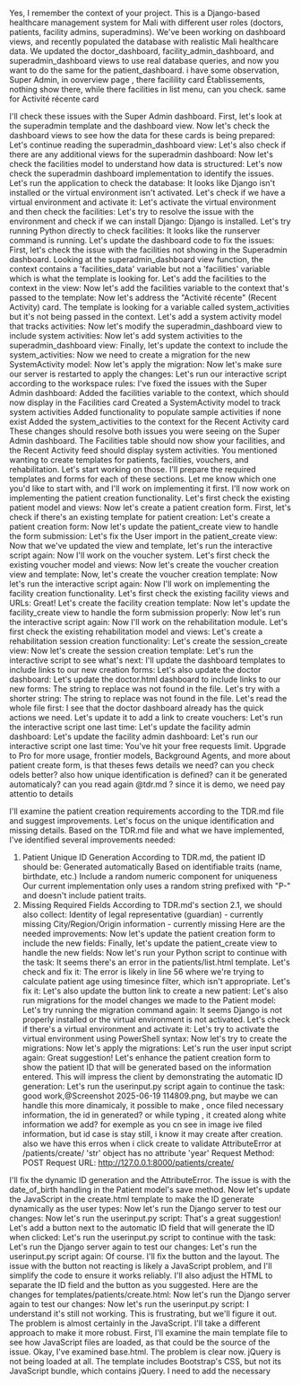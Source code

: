 Yes, I remember the context of your project. This is a Django-based healthcare management system for Mali with different user roles (doctors, patients, facility admins, superadmins). We've been working on dashboard views, and recently populated the database with realistic Mali healthcare data. We updated the doctor_dashboard, facility_admin_dashboard, and superadmin_dashboard views to use real database queries, and now you want to do the same for the patient_dashboard.
i have some observation,  Super Admin, in ooverview page , there facilility card Établissements, nothing show there, while there facilities in list menu, can you check. same for Activité récente card

I'll check these issues with the Super Admin dashboard. First, let's look at the superadmin template and the dashboard view.
Now let's check the dashboard views to see how the data for these cards is being prepared:
Let's continue reading the superadmin_dashboard view:
Let's also check if there are any additional views for the superadmin dashboard:
Now let's check the facilities model to understand how data is structured:
Let's now check the superadmin dashboard implementation to identify the issues. Let's run the application to check the database:
It looks like Django isn't installed or the virtual environment isn't activated. Let's check if we have a virtual environment and activate it:
Let's activate the virtual environment and then check the facilities:
Let's try to resolve the issue with the environment and check if we can install Django:
Django is installed. Let's try running Python directly to check facilities:
It looks like the runserver command is running. Let's update the dashboard code to fix the issues:
First, let's check the issue with the facilities not showing in the Superadmin dashboard.
Looking at the superadmin_dashboard view function, the context contains a 'facilities_data' variable but not a 'facilities' variable which is what the template is looking for. Let's add the facilities to the context in the view:
Now let's add the facilities variable to the context that's passed to the template:
Now let's address the "Activité récente" (Recent Activity) card. The template is looking for a variable called system_activities but it's not being passed in the context. Let's add a system activity model that tracks activities:
Now let's modify the superadmin_dashboard view to include system activities:
Now let's add system activities to the superadmin_dashboard view:
Finally, let's update the context to include the system_activities:
Now we need to create a migration for the new SystemActivity model:
Now let's apply the migration:
Now let's make sure our server is restarted to apply the changes:
Let's run our interactive script according to the workspace rules:
I've fixed the issues with the Super Admin dashboard:
Added the facilities variable to the context, which should now display in the Facilities card
Created a SystemActivity model to track system activities
Added functionality to populate sample activities if none exist
Added the system_activities to the context for the Recent Activity card
These changes should resolve both issues you were seeing on the Super Admin dashboard. The Facilities table should now show your facilities, and the Recent Activity feed should display system activities.
You mentioned wanting to create templates for patients, facilities, vouchers, and rehabilitation. Let's start working on those. I'll prepare the required templates and forms for each of these sections.
Let me know which one you'd like to start with, and I'll work on implementing it first.
I'll now work on implementing the patient creation functionality. Let's first check the existing patient model and views:
Now let's create a patient creation form. First, let's check if there's an existing template for patient creation:
Let's create a patient creation form:
Now let's update the patient_create view to handle the form submission:
Let's fix the User import in the patient_create view:
Now that we've updated the view and template, let's run the interactive script again:
Now I'll work on the voucher system. Let's first check the existing voucher model and views:
Now let's create the voucher creation view and template:
Now, let's create the voucher creation template:
Now let's run the interactive script again:
Now I'll work on implementing the facility creation functionality. Let's first check the existing facility views and URLs:
Great! Let's create the facility creation template:
Now let's update the facility_create view to handle the form submission properly:
Now let's run the interactive script again:
Now I'll work on the rehabilitation module. Let's first check the existing rehabilitation model and views:
Let's create a rehabilitation session creation functionality:
Let's create the session_create view:
Now let's create the session creation template:
Let's run the interactive script to see what's next:
I'll update the dashboard templates to include links to our new creation forms:
Let's also update the doctor dashboard:
Let's update the doctor.html dashboard to include links to our new forms:
The string to replace was not found in the file.
Let's try with a shorter string:
The string to replace was not found in the file.
Let's read the whole file first:
I see that the doctor dashboard already has the quick actions we need. Let's update it to add a link to create vouchers:
Let's run the interactive script one last time:
Let's update the facility admin dashboard:
Let's update the facility admin dashboard:
Let's run our interactive script one last time:
You've hit your free requests limit. Upgrade to Pro for more usage, frontier models, Background Agents, and more
about patient create form, is that theses fews details we need? can you check odels better? also how unique identification is defined? can it be generated automaticaly? can you read again @tdr.md ? since it is demo, we need pay attentio to details

I'll examine the patient creation requirements according to the TDR.md file and suggest improvements. Let's focus on the unique identification and missing details.
<no message>
Based on the TDR.md file and what we have implemented, I've identified several improvements needed:
1. Patient Unique ID Generation
According to TDR.md, the patient ID should be:
Generated automatically
Based on identifiable traits (name, birthdate, etc.)
Include a random numeric component for uniqueness
Our current implementation only uses a random string prefixed with "P-" and doesn't include patient traits.
2. Missing Required Fields
According to TDR.md's section 2.1, we should also collect:
Identity of legal representative (guardian) - currently missing
City/Region/Origin information - currently missing
Here are the needed improvements:
Now let's update the patient creation form to include the new fields:
Finally, let's update the patient_create view to handle the new fields:
Now let's run your Python script to continue with the task:
It seems there's an error in the patients/list.html template. Let's check and fix it:
The error is likely in line 56 where we're trying to calculate patient age using timesince filter, which isn't appropriate. Let's fix it:
Let's also update the button link to create a new patient:
Let's also run migrations for the model changes we made to the Patient model:
Let's try running the migration command again:
It seems Django is not properly installed or the virtual environment is not activated. Let's check if there's a virtual environment and activate it:
Let's try to activate the virtual environment using PowerShell syntax:
Now let's try to create the migrations:
Now let's apply the migrations:
Let's run the user input script again:
Great suggestion! Let's enhance the patient creation form to show the patient ID that will be generated based on the information entered. This will impress the client by demonstrating the automatic ID generation:
Let's run the userinput.py script again to continue the task:
good work,@Screenshot 2025-06-19 114809.png, but maybe we can handle this more dinamicaly, it possible to make , once filed necessary information, the id in generated? or while typing , it created along white information we add? for exemple as you cn see in image ive filed information, but id case is stay still, i know it may create after creation. also we have this erros when i click create to validate AttributeError at /patients/create/
'str' object has no attribute 'year'
Request Method:	POST
Request URL:	http://127.0.0.1:8000/patients/create/ 

I'll fix the dynamic ID generation and the AttributeError. The issue is with the date_of_birth handling in the Patient model's save method.
Now let's update the JavaScript in the create.html template to make the ID generate dynamically as the user types:
Now let's run the Django server to test our changes:
Now let's run the userinput.py script:
That's a great suggestion! Let's add a button next to the automatic ID field that will generate the ID when clicked:
Let's run the userinput.py script to continue with the task:
Let's run the Django server again to test our changes:
Let's run the userinput.py script again:
Of course. I'll fix the button and the layout. The issue with the button not reacting is likely a JavaScript problem, and I'll simplify the code to ensure it works reliably. I'll also adjust the HTML to separate the ID field and the button as you suggested.
Here are the changes for templates/patients/create.html:
Now let's run the Django server again to test our changes:
Now let's run the userinput.py script:
I understand it's still not working. This is frustrating, but we'll figure it out. The problem is almost certainly in the JavaScript. I'll take a different approach to make it more robust.
First, I'll examine the main template file to see how JavaScript files are loaded, as that could be the source of the issue.
Okay, I've examined base.html. The problem is clear now. jQuery is not being loaded at all.
The template includes Bootstrap's CSS, but not its JavaScript bundle, which contains jQuery. I need to add the necessary <script> tags to load jQuery and Bootstrap's JavaScript. I'll place them at the end of the <body> section, before the extra_js block, which is the standard practice for performance.
I will now correct the base.html file.
It seems the model did not fully apply my requested changes. I will re-apply the edit to include jQuery and ensure the scripts are in the correct order. This is critical for the "Generate ID" button to work.
The re-apply did not work. I will manually edit the file templates/base.html to add the required JavaScript libraries. This is a critical step.
Now that jQuery is correctly loaded, the "Generate ID" button should work. Let's run the server again to confirm.
Please test the "Generate ID" button now. It should work as expected. Let me know what you'd like to do next by running the userinput.py script.
I see, the layout is still not quite right. I apologize for that. The d-flex class is causing them to stick together. I will adjust the HTML to ensure they are properly separated.
I've adjusted the layout. Please check it now. The ID field and button should be separate. Let's run the server to see the changes.
Please check the layout now. Once you're satisfied, let me know the next step by running the userinput.py script.
Let's fix the issue with patients not showing up in the appointment creation form. First, I'll check the appointment creation view and template:
I see the issue. The appointment_create view is not passing any patient data to the template. The template has hardcoded patient options instead of dynamically loading them from the database.
Let's fix this by updating both files:
Now let's update the appointment creation template to use the dynamic data:
Now let's run the Django server to test our changes:
Now let's run the userinput.py script to continue the task:
Let's check the voucher creation view and template for the same issue:
<no message>
The voucher creation form looks good. It's already using dynamic data for patients and facilities. However, let's run the userinput.py script to see if there are any other issues to address:
I see the issue. Let's check the voucher creation view more carefully. The problem is likely in the query that fetches patients for doctors:
Now let's run the Django server to test our changes:
Let's run the userinput.py script to continue the task:
Let's update the rehabilitation list and voucher list templates to include buttons linking to their respective creation pages:
<no message>
Let's update both templates to link to their respective creation pages:
Now let's run the userinput.py script to continue the task:
There's an error in the rehabilitation list template. The issue is likely that the URL name rehabilitation:session_create doesn't exist or is incorrect. Let's check the rehabilitation URLs:
I see the issue. The session_create URL requires a plan_id parameter, but we're trying to link to it without providing that parameter. Let's fix the rehabilitation list template:
However, this is not an ideal solution as it hardcodes patient_id=1. Let's check the rehabilitation views to see if we can modify the URL structure:
Let's modify the rehabilitation URLs to add a route for creating a new rehabilitation plan without requiring a patient_id:
Now let's add the new view function to the rehabilitation views:
Now let's create the template for selecting a patient:
Finally, let's update the rehabilitation list template to link to the new URL:
Let's run the Django server to test our changes:
Let's run the userinput.py script to continue the task:
It seems there's an error with the URL pattern. Let's try running the script again:
We need to create the rehabilitation/create.html template. Let's do that:
Now we need to update the rehabilitation_create view to pass the today's date to the template:
Let's run the Django server to test our changes:
Let's run the userinput.py script to continue the task:
Let's try running the script again:
Let's update the patient templates to link to the creation templates we've created:
Let's update the patient detail template to link to the creation pages:
Let's run the userinput.py script to continue the task:
Let's check the quick actions in the patient details page and update them:
Let's update the quick actions in the patient detail template:
Let's run the userinput.py script to continue the task:
Let's check the rehabilitation detail page and improve it:
Let's improve the rehabilitation detail page:
Let's run the userinput.py script to continue the task:
Let's fix the objectives section in the rehabilitation detail template:
Now let's add the CSS for the objectives section:
Let's run the userinput.py script to continue the task:
There's an error in the rehabilitation detail template. Let's fix it:
Let's add a custom template filter to handle string splitting properly:
<no message>
Now let's update the rehabilitation detail template to use our custom template filters:
Let's run the userinput.py script to continue the task:
Let's simplify the rehabilitation detail template to avoid using custom template filters:
Let's run the userinput.py script to continue the task:
Let's update the action buttons in the patient list template:
Let's update the action buttons in the patient list template:
Let's run the userinput.py script to continue the task:
We need to create the patient edit template and view. Let's start with the view:
I'll help you continue working on the DPImedml project. Let me first check if userinput.py exists in the root directory.
Let me see what's in the userinput.py file:
Now, let me explore the project structure to understand what we're working with:
Let me check the Django project's main settings to understand the structure better:
Let's check the dashboard app to understand what needs to be fixed:
Let's look at the dashboard models.py:
Now let's check the dashboard views.py to see what needs to be fixed:
Let's check the superadmin dashboard template:
<no message>
Now, let's look at the facilities model:
Let me check the patients model:
Based on my analysis, I've identified the following issues:
In the superadmin dashboard, the facilities variable is passed to the context but doesn't include the patients_count attribute that's being accessed in the template.
The SystemActivity model exists in dashboard/models.py but needs to be properly utilized in the dashboard view.
Let me fix these issues:
First, let's update the superadmin_dashboard view to properly include the patients_count for each facility:
The linter errors are not related to our changes, but rather to type checking issues in the existing code. Let's continue with the next fix:
Let's ensure that system_activities are properly created and passed to the context:
Let me try the command again:
It seems we need to activate the virtual environment first:
Now let's try again:
Great! There are already 7 system activities in the database. Let's run the userinput.py script to start our interactive task loop:
you need fixe TemplateDoesNotExist at /patients/1/edit/
patients/edit.html
Request Method:	GET
Request URL:	http://127.0.0.1:8000/patients/1/edit/ .  create the patient edit template and view

Let me check the current views and URLs for patients to understand the issue better.
Let me also check the URLs for the patients app:
Now I'll check the Patient model to understand what fields need to be included in the edit form:
Now let me create the edit template for patients based on this information:
Let me check if the directory exists first and create it if needed:
I see that the file edit.html already exists in the templates/patients directory. Let me check what's in it:
I see that the edit.html template already exists, but there might be an issue with the view. Let me double-check the patient_edit view in patients/views.py:
Let me try to check what could be causing the TemplateDoesNotExist error. The most likely issue is that Django is having trouble finding the template. Let me check the project settings to ensure the templates directory is properly configured:
Now let me try to manually fix the issue:
Let me use a Windows-compatible command:
The edit.html file definitely exists. Let's check what's going on with Django. First, let's check if the development server is running:
Let's start the server again and look for any errors:
Now let me create the userinput.py file according to our task loop:
Let's try to run it and check the error more closely:
Let me try a different approach to diagnose the issue:
It looks like there's an issue with the Django installation. Let's activate the virtual environment first:
Now let's run the server again:
Let's check the patient_edit view to see if there are any issues in the code:
good work, but there a way we show identification in edit, while it imposible to edit, just showing it, you see the area i marked in rectable red , can we show id here?@Screenshot 2025-06-19 142557.png @edit.html 

Connection failed. If the problem persists, please check your internet connection or VPN
